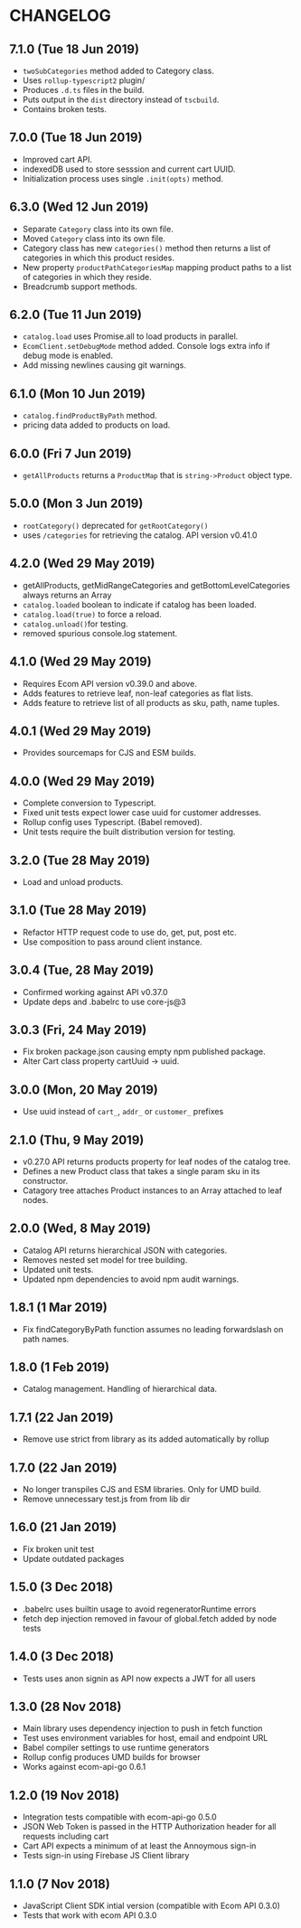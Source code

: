 # CHANGELOG
## 7.1.0 (Tue 18 Jun 2019)
+ `twoSubCategories` method added to Category class.
+ Uses `rollup-typescript2` plugin/
+ Produces `.d.ts` files in the build.
+ Puts output in the `dist` directory instead of `tscbuild`.
+ Contains broken tests.

## 7.0.0 (Tue 18 Jun 2019)
+ Improved cart API.
+ indexedDB used to store sesssion and current cart UUID.
+ Initialization process uses single `.init(opts)` method.

## 6.3.0 (Wed 12 Jun 2019)
+ Separate `Category` class into its own file.
+ Moved `Category` class into its own file.
+ Category class has new `categories()` method then returns a list of categories in which this product resides.
+ New property `productPathCategoriesMap` mapping product paths to a list of categories in which they reside.
+ Breadcrumb support methods.

## 6.2.0 (Tue 11 Jun 2019)
+ `catalog.load` uses Promise.all to load products in parallel.
+ `EcomClient.setDebugMode` method added. Console logs extra info if debug mode is enabled.
+ Add missing newlines causing git warnings.

## 6.1.0 (Mon 10 Jun 2019)
+ `catalog.findProductByPath` method.
+ pricing data added to products on load.

## 6.0.0 (Fri 7 Jun 2019)
+ `getAllProducts` returns a `ProductMap` that is `string->Product` object type.

## 5.0.0 (Mon 3 Jun 2019)
+ `rootCategory()` deprecated for `getRootCategory()`
+ uses `/categories` for retrieving the catalog. API version v0.41.0

## 4.2.0 (Wed 29 May 2019)
+ getAllProducts, getMidRangeCategories and getBottomLevelCategories always returns an Array
+ `catalog.loaded` boolean to indicate if catalog has been loaded.
+ `catalog.load(true)` to force a reload.
+ `catalog.unload()`for testing.
+ removed spurious console.log statement.

## 4.1.0 (Wed 29 May 2019)
+ Requires Ecom API version v0.39.0 and above.
+ Adds features to retrieve leaf, non-leaf categories as flat lists.
+ Adds feature to retrieve list of all products as sku, path, name tuples.

## 4.0.1 (Wed 29 May 2019)
+ Provides sourcemaps for CJS and ESM builds.

## 4.0.0 (Wed 29 May 2019)
+ Complete conversion to Typescript.
+ Fixed unit tests expect lower case uuid for customer addresses.
+ Rollup config uses Typescript. (Babel removed).
+ Unit tests require the built distribution version for testing.

## 3.2.0 (Tue 28 May 2019)
+ Load and unload products.

## 3.1.0 (Tue 28 May 2019)
+ Refactor HTTP request code to use do, get, put, post etc.
+ Use composition to pass around client instance.

## 3.0.4 (Tue, 28 May 2019)
+ Confirmed working against API v0.37.0
+ Update deps and .babelrc to use core-js@3

## 3.0.3 (Fri, 24 May 2019)
+ Fix broken package.json causing empty npm published package.
+ Alter Cart class property cartUuid -> uuid.

## 3.0.0 (Mon, 20 May 2019)
+ Use uuid instead of `cart_`, `addr_` or `customer_` prefixes

## 2.1.0 (Thu, 9 May 2019)
+ v0.27.0 API returns products property for leaf nodes of the catalog tree.
+ Defines a new Product class that takes a single param sku in its constructor.
+ Catagory tree attaches Product instances to an Array attached to leaf nodes.

## 2.0.0 (Wed, 8 May 2019)
+ Catalog API returns hierarchical JSON with categories.
+ Removes nested set model for tree building.
+ Updated unit tests.
+ Updated npm dependencies to avoid npm audit warnings.

## 1.8.1 (1 Mar 2019)
+ Fix findCategoryByPath function assumes no leading forwardslash on path names.

## 1.8.0 (1 Feb 2019)
+ Catalog management. Handling of hierarchical data.

## 1.7.1 (22 Jan 2019)
+ Remove use strict from library as its added automatically by rollup

## 1.7.0 (22 Jan 2019)
+ No longer transpiles CJS and ESM libraries. Only for UMD build.
+ Remove unnecessary test.js from from lib dir

## 1.6.0 (21 Jan 2019)
+ Fix broken unit test
+ Update outdated packages

## 1.5.0 (3 Dec 2018)
+ .babelrc uses builtin usage to avoid regeneratorRuntime errors
+ fetch dep injection removed in favour of global.fetch added by node tests

## 1.4.0 (3 Dec 2018)
+ Tests uses anon signin as API now expects a JWT for all users

## 1.3.0 (28 Nov 2018)
+ Main library uses dependency injection to push in fetch function
+ Test uses environment variables for host, email and endpoint URL
+ Babel compiler settings to use runtime generators
+ Rollup config produces UMD builds for browser
+ Works against ecom-api-go 0.6.1

## 1.2.0 (19 Nov 2018)
+ Integration tests compatible with ecom-api-go 0.5.0
+ JSON Web Token is passed in the HTTP Authorization header for all requests including cart
+ Cart API expects a minimum of at least the Annoymous sign-in
+ Tests sign-in using Firebase JS Client library

## 1.1.0 (7 Nov 2018)
+ JavaScript Client SDK intial version (compatible with Ecom API 0.3.0)
+ Tests that work with ecom API 0.3.0
